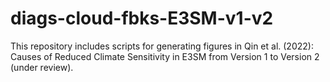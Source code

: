 # diags-cloud-fbks-E3SM-v1-v2
This repository includes scripts for generating figures in Qin et al. (2022): Causes of Reduced Climate Sensitivity in E3SM from Version 1 to Version 2 (under review).
